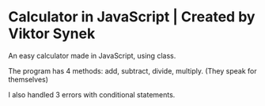 # Calculator in JavaScript | Created by Viktor Synek
An easy calculator made in JavaScript, using class. 

The program has 4 methods: add, subtract, divide, multiply. (They speak for themselves)

I also handled 3 errors with conditional statements.

